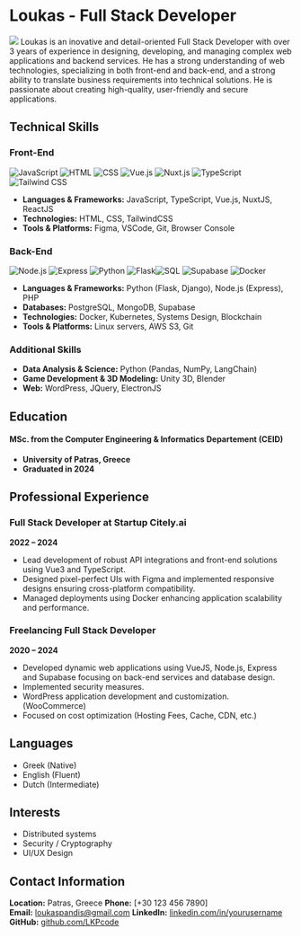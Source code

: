 # Loukas - Full Stack Developer


<img src="./profile.jpg" class='profile-pic'>
Loukas is an inovative and detail-oriented Full Stack Developer with over 3 years of experience in designing, developing, and managing complex web applications and backend services. He has a strong understanding of web technologies, specializing in both front-end and back-end, and a strong ability to translate business requirements into technical solutions. He is passionate about creating high-quality, user-friendly and secure applications.


## Technical Skills


### Front-End

<div class=badges><img alt=JavaScript src="https://img.shields.io/badge/-JavaScript-F7DF1E?logo=javascript&logoColor=black&style=flat-square"> <img alt=HTML src="https://img.shields.io/badge/-HTML5-E34F26?logo=html5&logoColor=white&style=flat-square"> <img alt=CSS src="https://img.shields.io/badge/-CSS3-1572B6?logo=css3&logoColor=white&style=flat-square"> <img alt=Vue.js src="https://img.shields.io/badge/-Vue.js-4FC08D?logo=vue.js&logoColor=white&style=flat-square"> <img alt=Nuxt.js src="https://img.shields.io/badge/-Nuxt.js-00DC82?logo=nuxt.js&logoColor=black&style=flat-square"> <img alt=TypeScript src="https://img.shields.io/badge/-TypeScript-3178C6?logo=typescript&logoColor=white&style=flat-square"> <img alt="Tailwind CSS"src="https://img.shields.io/badge/-Tailwind_CSS-38B2AC?logo=tailwind-css&logoColor=white&style=flat-square"></div>

- **Languages & Frameworks:** JavaScript, TypeScript, Vue.js, NuxtJS, ReactJS
- **Technologies:** HTML, CSS, TailwindCSS
- **Tools & Platforms:** Figma, VSCode, Git, Browser Console

### Back-End

<div class=badges> <img alt=Node.js src="https://img.shields.io/badge/-Node.js-339933?logo=node.js&logoColor=white&style=flat-square"> <img alt=Express src="https://img.shields.io/badge/-Express-000000?logo=express&logoColor=white&style=flat-square"> <img alt=Python src="https://img.shields.io/badge/-Python-3776AB?logo=python&logoColor=white&style=flat-square"> <img alt=Flask src="https://img.shields.io/badge/-Flask-000000?logo=flask&logoColor=white&style=flat-square"><img alt=SQL src="https://img.shields.io/badge/-SQL-336791?logo=postgresql&logoColor=white&style=flat-square"> <img alt=Supabase src="https://img.shields.io/badge/-Supabase-3ECF8E?logo=supabase&logoColor=white&style=flat-square"> <img alt=Docker src="https://img.shields.io/badge/-Docker-2496ED?logo=docker&logoColor=white&style=flat-square"></div>


- **Languages & Frameworks:** Python (Flask, Django), Node.js (Express), PHP
- **Databases:** PostgreSQL, MongoDB, Supabase
- **Technologies:** Docker, Kubernetes, Systems Design, Blockchain
- **Tools & Platforms:** Linux servers, AWS S3, Git

### Additional Skills
- **Data Analysis & Science:** Python (Pandas, NumPy, LangChain)
- **Game Development & 3D Modeling:** Unity 3D, Blender
- **Web:** WordPress, JQuery, ElectronJS


## Education
#### MSc. from the Computer Engineering & Informatics Departement (CEID)
- **University of Patras, Greece**  
- **Graduated in 2024**

## Professional Experience

### Full Stack Developer at **Startup Citely.ai**

**2022 – 2024**
- Lead development of robust API integrations and front-end solutions using Vue3 and TypeScript.
- Designed pixel-perfect UIs with Figma and implemented responsive designs ensuring cross-platform compatibility.
- Managed deployments using Docker enhancing application scalability and performance.

### Freelancing Full Stack Developer
**2020 – 2024**
- Developed dynamic web applications using VueJS, Node.js, Express and Supabase focusing on back-end services and database design.
- Implemented security measures.
- WordPress application development and customization. (WooCommerce)
- Focused on cost optimization (Hosting Fees, Cache, CDN, etc.)


## Languages
- Greek (Native)
- English (Fluent)
- Dutch (Intermediate)


## Interests
- Distributed systems
- Security / Cryptography
- UI/UX Design

## Contact Information
**Location:** Patras, Greece
**Phone:** [+30 123 456 7890]  
**Email:** loukaspandis@gmail.com
**LinkedIn:** [linkedin.com/in/yourusername](https://www.linkedin.com)  
**GitHub:** [github.com/LKPcode](https://github.com/LKPcode)  
